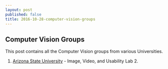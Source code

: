```yaml
---
layout: post
published: false
title: 2016-10-28-computer-vision-groups
---
```

## Computer Vision Groups

This post contains all the Computer Vision groups from various Universities.

1. [Arizona State University](http://lab.engineering.asu.edu/ivulab/) - Image, Video, and Usability Lab
2.[]()